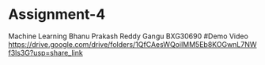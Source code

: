 # Assignment-4
Machine Learning
Bhanu Prakash Reddy Gangu 
BXG30690
#Demo Video
https://drive.google.com/drive/folders/1QfCAesWQoilMM5Eb8KOGwnL7NWf3ls3G?usp=share_link
